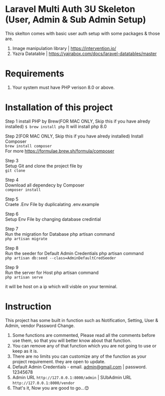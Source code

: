 # Laravel Multi Auth 3U Skeleton (User, Admin & Sub Admin Setup)

This skelton comes with basic user auth setup with some packages & those are.

1. Image manipulation library | https://intervention.io/
2. Yazra Datatable | https://yajrabox.com/docs/laravel-datatables/master

# Requirements

1. Your system must have PHP verison 8.0 or above.


# Installation of this project

Step 1
install PHP  by Brew(FOR MAC ONLY, Skip this if you have alredy installed)
`$ brew install php`
It will install php 8.0

Step 2(FOR MAC ONLY, Skip this if you have alredy installed)
Install Composer \
`brew install composer` \
For more 
https://formulae.brew.sh/formula/composer

Step 3 \
Setup Git and clone the project file by \
`git clone ` 

Step 4 \
Download all dependecy by Composer \
`composer install`

Step 5 \
Craete .Env File by duplicalating .env.example  

Step 6 \
Setup Env File by changing database credintial 

Step 7 \
Run the migration for Database php artisan command  \
`php artisan migrate`

Step 8 \
Run the seeder for Default Admin Credentials php artisan command  \
`php artisan db:seed --class=AdminDefaultCredSeeder`

Step 9 \
Run the server for Host php artisan command  \
`php artisan serve`


it will be host on a ip which will visble on your terminal.

# Instruction

This project has some built in function such as Notification, Setting, User & Admin, vendor Password Change.

1. Some functions are commented, Please read all the comments before use them, so that you will better know about that function.
2. You can remove any of that function which you are not going to use or keep as it is.
3. There are no limits you can customize any of the function as your project requirement. they are open to update.
4. Default Admin Credentials - email. admin@gmail.com | password. 12345678
5. Admin URL `http://127.0.0.1:8000/admin` | SUbAdmin URL `http://127.0.0.1:8000/vendor`
5. That's it, Now you are good to go...😊

